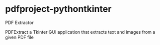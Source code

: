 # pdfproject-pythontkinter
PDF Extractor 

PDFExtract
a Tkinter GUI application that extracts text and images from a given PDF file

